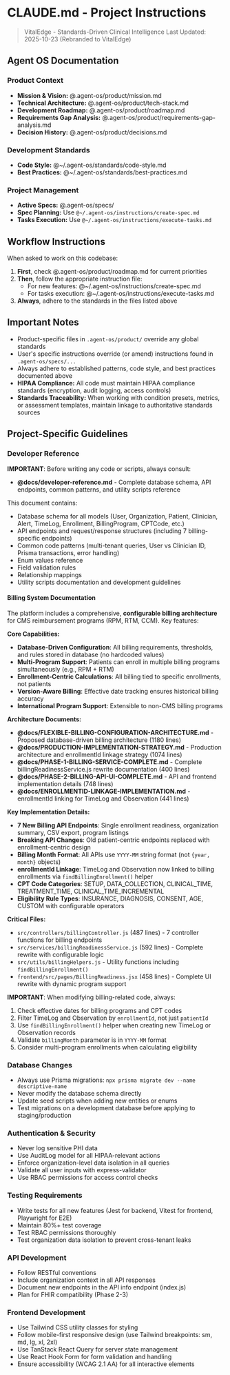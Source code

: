 # CLAUDE.md - Project Instructions

> VitalEdge - Standards-Driven Clinical Intelligence
> Last Updated: 2025-10-23 (Rebranded to VitalEdge)

## Agent OS Documentation

### Product Context
- **Mission & Vision:** @.agent-os/product/mission.md
- **Technical Architecture:** @.agent-os/product/tech-stack.md
- **Development Roadmap:** @.agent-os/product/roadmap.md
- **Requirements Gap Analysis:** @.agent-os/product/requirements-gap-analysis.md
- **Decision History:** @.agent-os/product/decisions.md

### Development Standards
- **Code Style:** @~/.agent-os/standards/code-style.md
- **Best Practices:** @~/.agent-os/standards/best-practices.md

### Project Management
- **Active Specs:** @.agent-os/specs/
- **Spec Planning:** Use `@~/.agent-os/instructions/create-spec.md`
- **Tasks Execution:** Use `@~/.agent-os/instructions/execute-tasks.md`

## Workflow Instructions

When asked to work on this codebase:

1. **First**, check @.agent-os/product/roadmap.md for current priorities
2. **Then**, follow the appropriate instruction file:
   - For new features: @~/.agent-os/instructions/create-spec.md
   - For tasks execution: @~/.agent-os/instructions/execute-tasks.md
3. **Always**, adhere to the standards in the files listed above

## Important Notes

- Product-specific files in `.agent-os/product/` override any global standards
- User's specific instructions override (or amend) instructions found in `.agent-os/specs/...`
- Always adhere to established patterns, code style, and best practices documented above
- **HIPAA Compliance:** All code must maintain HIPAA compliance standards (encryption, audit logging, access controls)
- **Standards Traceability:** When working with condition presets, metrics, or assessment templates, maintain linkage to authoritative standards sources

## Project-Specific Guidelines

### Developer Reference
**IMPORTANT**: Before writing any code or scripts, always consult:
- **@docs/developer-reference.md** - Complete database schema, API endpoints, common patterns, and utility scripts reference

This document contains:
- Database schema for all models (User, Organization, Patient, Clinician, Alert, TimeLog, Enrollment, BillingProgram, CPTCode, etc.)
- API endpoints and request/response structures (including 7 billing-specific endpoints)
- Common code patterns (multi-tenant queries, User vs Clinician ID, Prisma transactions, error handling)
- Enum values reference
- Field validation rules
- Relationship mappings
- Utility scripts documentation and development guidelines

#### Billing System Documentation

The platform includes a comprehensive, **configurable billing architecture** for CMS reimbursement programs (RPM, RTM, CCM). Key features:

**Core Capabilities:**
- **Database-Driven Configuration**: All billing requirements, thresholds, and rules stored in database (no hardcoded values)
- **Multi-Program Support**: Patients can enroll in multiple billing programs simultaneously (e.g., RPM + RTM)
- **Enrollment-Centric Calculations**: All billing tied to specific enrollments, not patients
- **Version-Aware Billing**: Effective date tracking ensures historical billing accuracy
- **International Program Support**: Extensible to non-CMS billing programs

**Architecture Documents:**
- **@docs/FLEXIBLE-BILLING-CONFIGURATION-ARCHITECTURE.md** - Proposed database-driven billing architecture (1180 lines)
- **@docs/PRODUCTION-IMPLEMENTATION-STRATEGY.md** - Production architecture and enrollmentId linkage strategy (1074 lines)
- **@docs/PHASE-1-BILLING-SERVICE-COMPLETE.md** - Complete billingReadinessService.js rewrite documentation (400 lines)
- **@docs/PHASE-2-BILLING-API-UI-COMPLETE.md** - API and frontend implementation details (748 lines)
- **@docs/ENROLLMENTID-LINKAGE-IMPLEMENTATION.md** - enrollmentId linking for TimeLog and Observation (441 lines)

**Key Implementation Details:**
- **7 New Billing API Endpoints**: Single enrollment readiness, organization summary, CSV export, program listings
- **Breaking API Changes**: Old patient-centric endpoints replaced with enrollment-centric design
- **Billing Month Format**: All APIs use `YYYY-MM` string format (not `{year, month}` objects)
- **enrollmentId Linkage**: TimeLog and Observation now linked to billing enrollments via `findBillingEnrollment()` helper
- **CPT Code Categories**: SETUP, DATA_COLLECTION, CLINICAL_TIME, TREATMENT_TIME, CLINICAL_TIME_INCREMENTAL
- **Eligibility Rule Types**: INSURANCE, DIAGNOSIS, CONSENT, AGE, CUSTOM with configurable operators

**Critical Files:**
- `src/controllers/billingController.js` (487 lines) - 7 controller functions for billing endpoints
- `src/services/billingReadinessService.js` (592 lines) - Complete rewrite with configurable logic
- `src/utils/billingHelpers.js` - Utility functions including `findBillingEnrollment()`
- `frontend/src/pages/BillingReadiness.jsx` (458 lines) - Complete UI rewrite with dynamic program support

**IMPORTANT**: When modifying billing-related code, always:
1. Check effective dates for billing programs and CPT codes
2. Filter TimeLog and Observation by `enrollmentId`, not just `patientId`
3. Use `findBillingEnrollment()` helper when creating new TimeLog or Observation records
4. Validate `billingMonth` parameter is in `YYYY-MM` format
5. Consider multi-program enrollments when calculating eligibility

### Database Changes
- Always use Prisma migrations: `npx prisma migrate dev --name descriptive-name`
- Never modify the database schema directly
- Update seed scripts when adding new entities or enums
- Test migrations on a development database before applying to staging/production

### Authentication & Security
- Never log sensitive PHI data
- Use AuditLog model for all HIPAA-relevant actions
- Enforce organization-level data isolation in all queries
- Validate all user inputs with express-validator
- Use RBAC permissions for access control checks

### Testing Requirements
- Write tests for all new features (Jest for backend, Vitest for frontend, Playwright for E2E)
- Maintain 80%+ test coverage
- Test RBAC permissions thoroughly
- Test organization data isolation to prevent cross-tenant leaks

### API Development
- Follow RESTful conventions
- Include organization context in all API responses
- Document new endpoints in the API info endpoint (index.js)
- Plan for FHIR compatibility (Phase 2-3)

### Frontend Development
- Use Tailwind CSS utility classes for styling
- Follow mobile-first responsive design (use Tailwind breakpoints: sm, md, lg, xl, 2xl)
- Use TanStack React Query for server state management
- Use React Hook Form for form validation and handling
- Ensure accessibility (WCAG 2.1 AA) for all interactive elements
